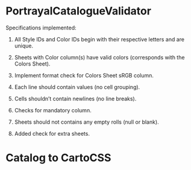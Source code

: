 PortrayalCatalogueValidator
===========================
Specifications implemented: 

1. All Style IDs and Color IDs begin with their respective letters and are unique. 

2. Sheets with Color column(s) have valid colors (corresponds with the Colors Sheet). 

3. Implement format check for Colors Sheet sRGB column. 

4. Each line should contain values (no cell grouping). 

5. Cells shouldn’t contain newlines (no line breaks). 

6. Checks for mandatory column. 

7. Sheets should not contains any empty rolls (null or blank). 

8. Added check for extra sheets.

Catalog to CartoCSS
===========================

